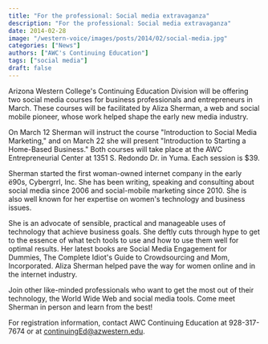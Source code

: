 ```yaml
---
title: "For the professional: Social media extravaganza"
description: "For the professional: Social media extravaganza"
date: 2014-02-28
image: "/western-voice/images/posts/2014/02/social-media.jpg"
categories: ["News"]
authors: ["AWC's Continuing Education"]
tags: ["social media"]
draft: false
---
```

Arizona Western College's Continuing Education Division will be offering two social media courses for business professionals and entrepreneurs in March. These courses will be facilitated by Aliza Sherman, a web and social mobile pioneer, whose work helped shape the early new media industry.

On March 12 Sherman will instruct the course "Introduction to Social Media Marketing," and on March 22 she will present "Introduction to Starting a Home-Based Business." Both courses will take place at the AWC Entrepreneurial Center at 1351 S. Redondo Dr. in Yuma. Each session is $39.

Sherman started the first woman-owned internet company in the early ë90s, Cybergrrl, Inc. She has been writing, speaking and consulting about social media since 2006 and social-mobile marketing since 2010. She is also well known for her expertise on women's technology and business issues.

She is an advocate of sensible, practical and manageable uses of technology that achieve business goals. She deftly cuts through hype to get to the essence of what tech tools to use and how to use them well for optimal results. Her latest books are Social Media Engagement for Dummies, The Complete Idiot's Guide to Crowdsourcing and Mom, Incorporated. Aliza Sherman helped pave the way for women online and in the internet industry.

Join other like-minded professionals who want to get the most out of their technology, the World Wide Web and social media tools. Come meet Sherman in person and learn from the best!

For registration information, contact AWC Continuing Education at 928-317-7674 or at continuingEd@azwestern.edu.